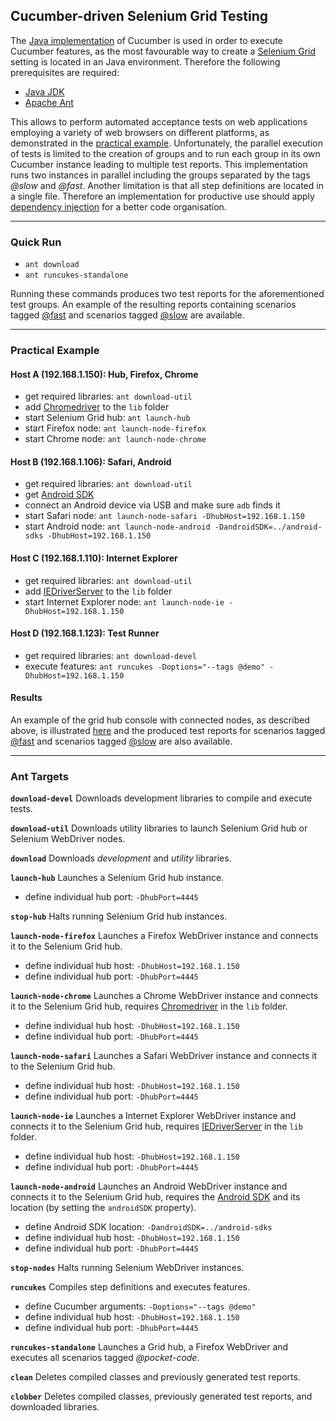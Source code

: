 ## Cucumber-driven Selenium Grid Testing

The [Java implementation](https://github.com/cucumber/cucumber-jvm) of Cucumber is used in order to execute Cucumber features, as the most favourable way to create a [Selenium Grid](https://code.google.com/p/selenium/wiki/Grid2) setting is located in an Java environment. Therefore the following prerequisites are required:
- [Java JDK](http://www.oracle.com/technetwork/java/javase/downloads/index.html)
- [Apache Ant](http://ant.apache.org/)

This allows to perform automated acceptance tests on web applications employing a variety of web browsers on different platforms, as demonstrated in the [practical example](#practical-example). Unfortunately, the parallel execution of tests is limited to the creation of groups and to run each group in its own Cucumber instance leading to multiple test reports. This implementation runs two instances in parallel including the groups separated by the tags *@slow* and *@fast*. Another limitation is that all step definitions are located in a single file. Therefore an implementation for productive use should apply [dependency injection](http://cukes.info/install-cucumber-jvm.html) for a better code organisation.

----

### Quick Run

- `ant download`
- `ant runcukes-standalone`

Running these commands produces two test reports for the aforementioned test groups. An example of the resulting reports containing scenarios tagged <a href="https://rawgithub.com/chrisss404/cucumber-selenium-grid/master/samples/pocket-code/cucumber-html-report-fast/index.html" target="_blank">@fast</a> and scenarios tagged <a href="https://rawgithub.com/chrisss404/cucumber-selenium-grid/master/samples/pocket-code/cucumber-html-report-slow/index.html" target="_blank">@slow</a> are available.

----

### Practical Example

#### Host A (192.168.1.150): Hub, Firefox, Chrome

- get required libraries: `ant download-util`
- add [Chromedriver](http://chromedriver.storage.googleapis.com/index.html) to the `lib` folder
- start Selenium Grid hub: `ant launch-hub`
- start Firefox node: `ant launch-node-firefox`
- start Chrome node: `ant launch-node-chrome`

#### Host B (192.168.1.106): Safari, Android

- get required libraries: `ant download-util`
- get [Android SDK](https://developer.android.com/sdk/index.html)
- connect an Android device via USB and make sure `adb` finds it
- start Safari node: `ant launch-node-safari -DhubHost=192.168.1.150`
- start Android node: `ant launch-node-android -DandroidSDK=../android-sdks -DhubHost=192.168.1.150`

#### Host C (192.168.1.110): Internet Explorer

- get required libraries: `ant download-util`
- add [IEDriverServer](http://selenium-release.storage.googleapis.com/index.html) to the `lib` folder
- start Internet Explorer node: `ant launch-node-ie -DhubHost=192.168.1.150`

#### Host D (192.168.1.123): Test Runner

- get required libraries: `ant download-devel`
- execute features: `ant runcukes -Doptions="--tags @demo" -DhubHost=192.168.1.150`

#### Results

An example of the grid hub console with connected nodes, as described above, is illustrated <a href="https://rawgithub.com/chrisss404/cucumber-selenium-grid/master/samples/grid-console/index.html" target="_blank">here</a> and the produced test reports for scenarios tagged <a href="https://rawgithub.com/chrisss404/cucumber-selenium-grid/master/samples/demo/cucumber-html-report-fast/index.html" target="_blank">@fast</a> and scenarios tagged <a href="https://rawgithub.com/chrisss404/cucumber-selenium-grid/master/samples/demo/cucumber-html-report-slow/index.html" target="_blank">@slow</a> are also available.

----

### Ant Targets

**`download-devel`** Downloads development libraries to compile and execute tests.

**`download-util`** Downloads utility libraries to launch Selenium Grid hub or Selenium WebDriver nodes.

**`download`** Downloads *development* and *utility* libraries.

**`launch-hub`** Launches a Selenium Grid hub instance.
- define individual hub port: `-DhubPort=4445`

**`stop-hub`** Halts running Selenium Grid hub instances.

**`launch-node-firefox`** Launches a Firefox WebDriver instance and connects it to the Selenium Grid hub.
- define individual hub host: `-DhubHost=192.168.1.150`
- define individual hub port: `-DhubPort=4445`

**`launch-node-chrome`** Launches a Chrome WebDriver instance and connects it to the Selenium Grid hub, requires [Chromedriver](http://chromedriver.storage.googleapis.com/index.html) in the `lib` folder.
- define individual hub host: `-DhubHost=192.168.1.150`
- define individual hub port: `-DhubPort=4445`

**`launch-node-safari`** Launches a Safari WebDriver instance and connects it to the Selenium Grid hub.
- define individual hub host: `-DhubHost=192.168.1.150`
- define individual hub port: `-DhubPort=4445`

**`launch-node-ie`** Launches a Internet Explorer WebDriver instance and connects it to the Selenium Grid hub, requires [IEDriverServer](http://selenium-release.storage.googleapis.com/index.html) in the `lib` folder.
- define individual hub host: `-DhubHost=192.168.1.150`
- define individual hub port: `-DhubPort=4445`

**`launch-node-android`** Launches an Android WebDriver instance and connects it to the Selenium Grid hub, requires the [Android SDK](https://developer.android.com/sdk/index.html) and its location (by setting the `androidSDK` property).
- define Android SDK location: `-DandroidSDK=../android-sdks`
- define individual hub host: `-DhubHost=192.168.1.150`
- define individual hub port: `-DhubPort=4445`

**`stop-nodes`** Halts running Selenium WebDriver instances.

**`runcukes`** Compiles step definitions and executes features.
- define Cucumber arguments: `-Doptions="--tags @demo"`
- define individual hub host: `-DhubHost=192.168.1.150`
- define individual hub port: `-DhubPort=4445`

**`runcukes-standalone`** Launches a Grid hub, a Firefox WebDriver and executes all scenarios tagged *@pocket-code*.

**`clean`** Deletes compiled classes and previously generated test reports.

**`clobber`** Deletes compiled classes, previously generated test reports, and downloaded libraries.
